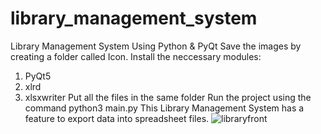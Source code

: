 # library_management_system
Library Management System Using Python &amp; PyQt
Save the images by creating a folder called Icon.
Install the neccessary modules:
  1. PyQt5
  2. xlrd
  3. xlsxwriter
Put all the files in the same folder
Run the project using the command python3 main.py
This Library Management System has a feature to export data into spreadsheet files.
![libraryfront](https://user-images.githubusercontent.com/67462482/111062127-162ad500-84cd-11eb-939d-c7c8f8f0cb47.png)
